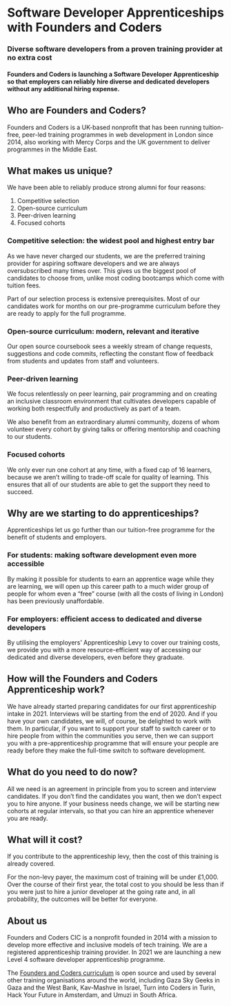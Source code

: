 # Software Developer Apprenticeships with Founders and Coders

### Diverse software developers from a proven training provider at no extra cost

#### Founders and Coders is launching a Software Developer Apprenticeship so that employers can reliably hire diverse and dedicated developers without any additional hiring expense.

## Who are Founders and Coders?
Founders and Coders is a UK-based nonprofit that has been running tuition-free, peer-led training programmes in web development in London since 2014, also working with Mercy Corps and the UK government to deliver programmes in the Middle East.

## What makes us unique?
We have been able to reliably produce strong alumni for four reasons:
1. Competitive selection
2. Open-source curriculum
3. Peer-driven learning
4. Focused cohorts

### Competitive selection: the widest pool and highest entry bar
As we have never charged our students, we are the preferred training provider for aspiring software developers and we are always oversubscribed many times over. This gives us the biggest pool of candidates to choose from, unlike most coding bootcamps which come with tuition fees.

Part of our selection process is extensive prerequisites. Most of our candidates work for months on our pre-programme curriculum before they are ready to apply for the full programme.

### Open-source curriculum: modern, relevant and iterative
Our open source coursebook sees a weekly stream of change requests, suggestions and code commits, reflecting the constant flow of feedback from students and updates from staff and volunteers.

### Peer-driven learning
We focus relentlessly on peer learning, pair programming and on creating an inclusive classroom environment that cultivates developers capable of working both respectfully and productively as part of a team.

We also benefit from an extraordinary alumni community, dozens of whom volunteer every cohort by giving talks or offering mentorship and coaching to our students. 

### Focused cohorts
We only ever run one cohort at any time, with a fixed cap of 16 learners, because we aren’t willing to trade-off scale for quality of learning. This ensures that all of our students are able to get the support they need to succeed.

## Why are we starting to do apprenticeships?
Apprenticeships let us go further than our tuition-free programme for the benefit of students and employers.

### For students: making software development even more accessible
By making it possible for students to earn an apprentice wage while they are learning, we will open up this career path to a much wider group of people for whom even a “free” course (with all the costs of living in London) has been previously unaffordable.

### For employers: efficient access to dedicated and diverse developers
By utilising the employers’ Apprenticeship Levy to cover our training costs, we provide you with a more resource-efficient way of accessing our dedicated and diverse developers, even before they graduate. 

## How will the Founders and Coders Apprenticeship work?
We have already started preparing candidates for our first apprenticeship intake in 2021. Interviews will be starting from the end of 2020. And if you have your own candidates, we will, of course, be delighted to work with them. In particular, if you want to support your staff to switch career or to hire people from within the communities you serve, then we can support you with a pre-apprenticeship programme that will ensure your people are ready before they make the full-time switch to software development. 

## What do you need to do now?
All we need is an agreement in principle from you to screen and interview candidates. If you don’t find the candidates you want, then we don’t expect you to hire anyone. If your business needs change, we will be starting new cohorts at regular intervals, so that you can hire an apprentice whenever you are ready. 

## What will it cost?
If you contribute to the apprenticeship levy, then the cost of this training is already covered.

For the non-levy payer, the maximum cost of training will be under £1,000. Over the course of their first year, the total cost to you should be less than if you were just to hire a junior developer at the going rate and, in all probability, the outcomes will be better for everyone. 

## About us
Founders and Coders CIC is a nonprofit founded in 2014 with a mission to develop more effective and inclusive models of tech training. We are a registered apprenticeship training provider. In 2021 we are launching a new Level 4 software developer apprenticeship programme. 

The [Founders and Coders curriculum](https://founders-and-coders.gitbook.io/coursebook/) is open source and used by several other training organisations around the world, including Gaza Sky Geeks in Gaza and the West Bank, Kav-Mashve in Israel, Turn into Coders in Turin, Hack Your Future in Amsterdam, and Umuzi in South Africa. 

